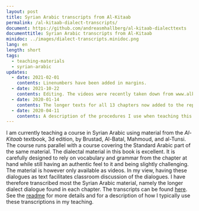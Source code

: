 ```yaml
---
layout: post
title: Syrian Arabic transcripts from Al-Kitaab
permalink: /al-kitaab-dialect-transcripts/
document: https://github.com/andreasmhallberg/al-kitaab-dialecttexts
documenttitle: Syrian Arabic transcripts from Al-Kitaab
minidoc: ../images/dialect-transcripts.minidoc.png
lang: en
length: short
tags:
  - teaching-materials
  - syrian-arabic
updates:
  - date: 2021-02-01
    contents: Linenumbers have been added in margins.
  - date: 2021-10-22
    contents: Editing. The videos were recently taken down from www.alkitaabtextbook.com and are no longer freely available.
  - date: 2020-01-14
    contents: The longer texts for all 13 chapters now added to the repository.
  - date: 2020-04-11
    contents: A description of the procedures I use when teaching this material has been added to the `README` linked in the post.
---
```


I am currently teaching a course in Syrian Arabic using material from the *Al-Kitaab* textbook, 3d edition, by Brustad, Al-Batal, Mahmoud, and al-Tunsi. The course runs parallel with a course covering the Standard Arabic part of the same material. The dialectal material in this book is excellent. It is carefully designed to rely on vocabulary and grammar from the chapter at hand while still having an authentic feel to it and being slightly challenging. The material is however only available as videos. In my view, having these dialogues as text facilitates classroom discussion of the dialogues. I have therefore transcribed most the Syrian Arabic material, namely the longer dialect dialogue found in each chapter. The transcripts can be found [here](https://github.com/andreasmhallberg/al-kitaab-dialecttexts). See the [readme](https://github.com/andreasmhallberg/al-kitaab-dialecttexts/blob/master/README.md) for more details and for a description of how I typically use these transcriptions in my teaching.

